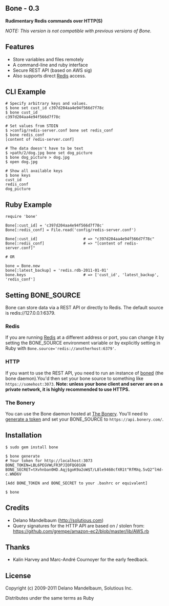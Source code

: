 ## Bone - 0.3 ##

**Rudimentary Redis commands over HTTP(S)**

*NOTE: This version is not compatible with previous versions of Bone.*

## Features

* Store variables and files remotely
* A command-line and ruby interface
* Secure REST API (based on AWS sig)
* Also supports direct [Redis](http://code.google.com/p/redis/) access.

## CLI Example
        
    # Specify arbitrary keys and values. 
    $ bone set cust_id c397d204aa4e94f566d7f78c
    $ bone cust_id
    c397d204aa4e94f566d7f78c
    
    # Set values from STDIN
    $ >config/redis-server.conf bone set redis_conf 
    $ bone redis_conf 
    [content of redis-server.conf]
    
    # The data doesn't have to be text
    $ >path/2/dog.jpg bone set dog_picture
    $ bone dog_picture > dog.jpg 
    $ open dog.jpg
    
    # Show all available keys
    $ bone keys
    cust_id
    redis_conf
    dog_picture
    
## Ruby Example

    require 'bone'
    
    Bone[:cust_id] = 'c397d204aa4e94f566d7f78c'
    Bone[:redis_conf] = File.read('config/redis-server.conf')
    
    Bone[:cust_id]                    # => "c397d204aa4e94f566d7f78c"
    Bone[:redis_conf]                 # => "[content of redis-server.conf]"
    
    # OR
    
    bone = Bone.new
    bone[:latest_backup] = 'redis.rdb-2011-01-01'
    bone.keys                         # => ['cust_id', 'latest_backup', 'redis_conf']
    
## Setting BONE_SOURCE ##

Bone can store data via a REST API or directly to Redis. The default source is redis://127.0.0.1:6379. 

### Redis ###

If you are running [Redis](http://code.google.com/p/redis/) at a different address or port, you can change it by setting the BONE_SOURCE environment variable or by explicitly setting in Ruby with `Bone.source='redis://anotherhost:6379'`.

### HTTP ###

If you want to use the REST API, you need to run an instance of [boned](http://github.com/solutious/boned) (the bone daemon).You'd then set your bone source to something like `https://somehost:3073`. **Note: unless your bone client and server are on a private network, it is highly recommended to use HTTPS.**

### The Bonery ###

You can use the Bone daemon hosted at [The Bonery](http://bonery.com/). You'll need to [generate a token](https://api.bonery.com/signup/alpha) and set your BONE_SOURCE to `https://api.bonery.com/`.


## Installation

    $ sudo gem install bone
    
    $ bone generate
    # Your token for http://localhost:3073
    BONE_TOKEN=LBL6PEGVWLFR3PJIOFQG01GN
    BONE_SECRET=tXvhnban0HD.Aqj$goK9a2oW$T/L8le9460cfXR1t^RfMXq.5vQ2^lHd-c.WND6V
    
    [Add BONE_TOKEN and BONE_SECRET to your .bashrc or equivalent]
    
    $ bone


## Credits

* Delano Mandelbaum (http://solutious.com)
* Query signatures for the HTTP API are based on / stolen from: https://github.com/grempe/amazon-ec2/blob/master/lib/AWS.rb


## Thanks 

* Kalin Harvey and Marc-André Cournoyer for the early feedback.


## License

Copyright (c) 2009-2011 Delano Mandelbaum, Solutious Inc.

Distributes under the same terms as Ruby
